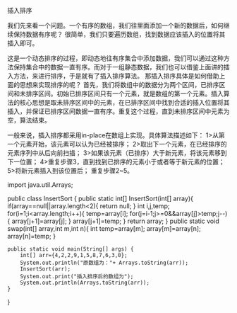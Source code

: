 插入排序

我们先来看⼀个问题。⼀个有序的数组，我们往⾥⾯添加⼀个新的数据后，如何继续保持数据有序呢？
很简单，我们只要遍历数组，找到数据应该插⼊的位置将其插⼊即可。

这是⼀个动态排序的过程，即动态地往有序集合中添加数据，我们可以通过这种⽅法保持集合中的数据⼀直有序。⽽对于⼀组静态数据，我们也可以借鉴上⾯讲的插⼊⽅法，来进⾏排序，于是就有了插⼊排序算法。
那插⼊排序具体是如何借助上⾯的思想来实现排序的呢？
⾸先，我们将数组中的数据分为两个区间，已排序区间和未排序区间。初始已排序区间只有⼀个元素，就是数组的第⼀个元素。插⼊算法的核⼼思想是取未排序区间中的元素，在已排序区间中找到合适的插⼊位置将其插⼊，并保证已排序区间数据⼀直有序。重复这个过程，直到未排序区间中元素为空，算法结束。

⼀般来说，插⼊排序都采⽤in-place在数组上实现。具体算法描述如下：
1>从第⼀个元素开始，该元素可以认为已经被排序；
2>取出下⼀个元素，在已经排序的元素序列中从后向前扫描；
3>如果该元素（已排序）⼤于新元素，将该元素移到下⼀位置；
4>重复步骤3，直到找到已排序的元素⼩于或者等于新元素的位置；
5>将新元素插⼊到该位置后；
重复步骤2~5。

import java.util.Arrays;

public class InsertSort {
    public static int[] InsertSort(int[] array){
        if(array==null||array.length<2){
            return null;
        }
        int i,j,temp;
        for(i=1;i<array.length;i++){
            temp=array[i];
            for(j=i-1;j>=0&&array[j]>temp;j--){
                array[j+1]=array[j];
            }
            array[j+1]=temp;
        }
        return array;
    }
    public static void swap(int[] array,int m,int n){
        int temp=array[m];
        array[m]=array[n];
        array[n]=temp;
    }

    public static void main(String[] args) {
        int[] arr={4,2,2,9,1,5,8,7,6,3,0};
        System.out.println("原数组为："+ Arrays.toString(arr));
        InsertSort(arr);
        System.out.print("插入排序后的数组为");
        System.out.println(Arrays.toString(arr));
    }
}


